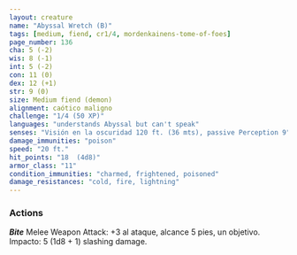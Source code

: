 ```yaml
---
layout: creature
name: "Abyssal Wretch (B)"
tags: [medium, fiend, cr1/4, mordenkainens-tome-of-foes]
page_number: 136
cha: 5 (-2)
wis: 8 (-1)
int: 5 (-2)
con: 11 (0)
dex: 12 (+1)
str: 9 (0)
size: Medium fiend (demon)
alignment: caótico maligno
challenge: "1/4 (50 XP)"
languages: "understands Abyssal but can't speak"
senses: "Visión en la oscuridad 120 ft. (36 mts), passive Perception 9"
damage_immunities: "poison"
speed: "20 ft."
hit_points: "18  (4d8)"
armor_class: "11"
condition_immunities: "charmed, frightened, poisoned"
damage_resistances: "cold, fire, lightning"
---
```


### Actions

***Bite*** Melee Weapon Attack: +3 al ataque, alcance 5 pies, un objetivo. Impacto: 5 (1d8 + 1) slashing damage.